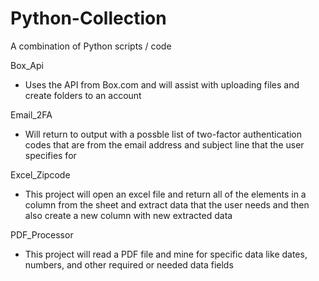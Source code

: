# Python-Collection
A combination of Python scripts / code


Box_Api
 - Uses the API from Box.com and will assist with uploading files and create folders to an account

Email_2FA
 - Will return to output with a possble list of two-factor authentication codes that are from the email address and subject line that the user specifies for

Excel_Zipcode
 - This project will open an excel file and return all of the elements in a column from the sheet and extract data that the user needs and then also create a new column with new extracted data

PDF_Processor
 - This project will read a PDF file and mine for specific data like dates, numbers, and other required or needed data fields
